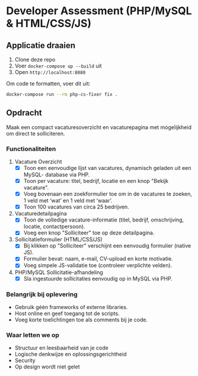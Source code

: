 # Developer Assessment (PHP/MySQL & HTML/CSS/JS)

## Applicatie draaien

1. Clone deze repo
2. Voer `docker-compose up --build` uit
3. Open `http://localhost:8080`

Om code te formatten, voer dit uit:
```bash
docker-compose run --rm php-cs-fixer fix .
```

## Opdracht

Maak een compact vacaturesoverzicht en vacaturepagina met mogelijkheid om direct te
solliciteren.

### Functionaliteiten

1. Vacature Overzicht
   - [x] Toon een eenvoudige lijst van vacatures, dynamisch geladen uit een MySQL-
   database via PHP.
   - [x] Toon per vacature: titel, bedrijf, locatie en een knop "Bekijk vacature".
   - [x] Voeg bovenaan een zoekformulier toe om in de vacatures te zoeken, 1 veld met
   ‘wat’ en 1 veld met ‘waar’.
   - [x] Toon 100 vacatures van circa 25 bedrijven.
2. Vacaturedetailpagina
   - [x] Toon de volledige vacature-informatie (titel, bedrijf, omschrijving, locatie,
   contactpersoon).
   - [x] Voeg een knop "Solliciteer" toe op deze detailpagina.
3. Sollicitatieformulier (HTML/CSS/JS)
   - [x] Bij klikken op "Solliciteer" verschijnt een eenvoudig formulier (native JS).
   - [x] Formulier bevat: naam, e-mail, CV-upload en korte motivatie.
   - [x] Voeg simpele JS-validatie toe (controleer verplichte velden).
4. PHP/MySQL Sollicitatie-afhandeling
   - [x] Sla ingestuurde sollicitaties eenvoudig op in MySQL via PHP.

### Belangrijk bij oplevering
   - Gebruik géén frameworks of externe libraries.
   - Host online en geef toegang tot de scripts.
   - Voeg korte toelichtingen toe als comments bij je code. 

### Waar letten we op
   - Structuur en leesbaarheid van je code
   - Logische denkwijze en oplossingsgerichtheid
   - Security
   - Op design wordt niet gelet

